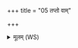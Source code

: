 +++
title = "05 तप्तो वाम्"

+++
<details><summary>मूलम् (WS)</summary>

तप्तो वां घर्मो नक्षन्तु स्वहोता प्र वामध्वर्युश्चरति पयस्वान् ।  
मधोदुग्धस्याश्विना तनाया वीतं पातं पयस उस्रियायाः ॥ ९ ॥
</details>